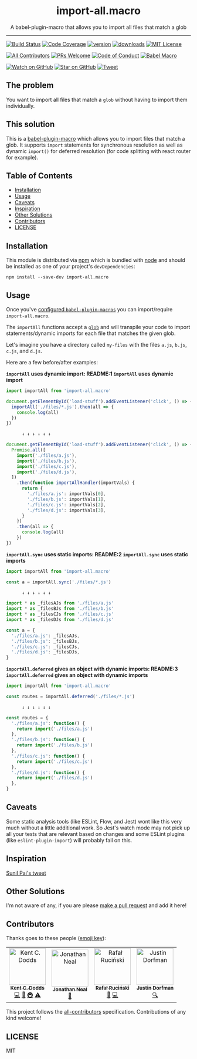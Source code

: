 <div align="center">
<h1>import-all.macro</h1>

<p>A babel-plugin-macro that allows you to import all files that match a glob</p>
</div>

<hr />

[![Build Status][build-badge]][build]
[![Code Coverage][coverage-badge]][coverage]
[![version][version-badge]][package]
[![downloads][downloads-badge]][npmtrends]
[![MIT License][license-badge]][license]

[![All Contributors](https://img.shields.io/badge/all_contributors-4-orange.svg?style=flat-square)](#contributors)
[![PRs Welcome][prs-badge]][prs]
[![Code of Conduct][coc-badge]][coc]
[![Babel Macro][macros-badge]][babel-plugin-macros]

[![Watch on GitHub][github-watch-badge]][github-watch]
[![Star on GitHub][github-star-badge]][github-star]
[![Tweet][twitter-badge]][twitter]

## The problem

You want to import all files that match a `glob` without having to import them
individually.

## This solution

This is a [babel-plugin-macro][babel-plugin-macros] which allows you to import files that
match a glob. It supports `import` statements for synchronous resolution as well
as dynamic `import()` for deferred resolution (for code splitting with react
router for example).

## Table of Contents

<!-- START doctoc generated TOC please keep comment here to allow auto update -->

<!-- DON'T EDIT THIS SECTION, INSTEAD RE-RUN doctoc TO UPDATE -->

* [Installation](#installation)
* [Usage](#usage)
* [Caveats](#caveats)
* [Inspiration](#inspiration)
* [Other Solutions](#other-solutions)
* [Contributors](#contributors)
* [LICENSE](#license)

<!-- END doctoc generated TOC please keep comment here to allow auto update -->

## Installation

This module is distributed via [npm][npm] which is bundled with [node][node] and
should be installed as one of your project's `devDependencies`:

```
npm install --save-dev import-all.macro
```

## Usage

Once you've [configured `babel-plugin-macros`](https://github.com/kentcdodds/babel-plugin-macros/blob/master/other/docs/user.md) you can
import/require `import-all.macro`.

The `importAll` functions accept a [`glob`][glob] and will transpile your code
to import statements/dynamic imports for each file that matches the given glob.

Let's imagine you have a directory called `my-files` with the files
`a.js`, `b.js`, `c.js`, and `d.js`.

Here are a few before/after examples:

<!-- SNAP_TO_README:START -->

<!-- This section is generated by the other/snap-to-readme.js script. -->

<!-- Do not edit directly. -->

**`importAll` uses dynamic import: README:1 `importAll` uses dynamic import**

```javascript
import importAll from 'import-all.macro'

document.getElementById('load-stuff').addEventListener('click', () => {
  importAll('./files/*.js').then(all => {
    console.log(all)
  })
})

      ↓ ↓ ↓ ↓ ↓ ↓

document.getElementById('load-stuff').addEventListener('click', () => {
  Promise.all([
    import('./files/a.js'),
    import('./files/b.js'),
    import('./files/c.js'),
    import('./files/d.js'),
  ])
    .then(function importAllHandler(importVals) {
      return {
        './files/a.js': importVals[0],
        './files/b.js': importVals[1],
        './files/c.js': importVals[2],
        './files/d.js': importVals[3],
      }
    })
    .then(all => {
      console.log(all)
    })
})
```

**`importAll.sync` uses static imports: README:2 `importAll.sync` uses static imports**

```javascript
import importAll from 'import-all.macro'

const a = importAll.sync('./files/*.js')

      ↓ ↓ ↓ ↓ ↓ ↓

import * as _filesAJs from './files/a.js'
import * as _filesBJs from './files/b.js'
import * as _filesCJs from './files/c.js'
import * as _filesDJs from './files/d.js'

const a = {
  './files/a.js': _filesAJs,
  './files/b.js': _filesBJs,
  './files/c.js': _filesCJs,
  './files/d.js': _filesDJs,
}
```

**`importAll.deferred` gives an object with dynamic imports: README:3 `importAll.deferred` gives an object with dynamic imports**

```javascript
import importAll from 'import-all.macro'

const routes = importAll.deferred('./files/*.js')

      ↓ ↓ ↓ ↓ ↓ ↓

const routes = {
  './files/a.js': function() {
    return import('./files/a.js')
  },
  './files/b.js': function() {
    return import('./files/b.js')
  },
  './files/c.js': function() {
    return import('./files/c.js')
  },
  './files/d.js': function() {
    return import('./files/d.js')
  },
}
```

<!-- SNAP_TO_README:END -->

## Caveats

Some static analysis tools (like ESLint, Flow, and Jest) wont like this very much
without a little additional work. So Jest's watch mode may not pick up all your
tests that are relevant based on changes and some ESLint plugins
(like `eslint-plugin-import`) will probably fail on this.

## Inspiration

[Sunil Pai's tweet][sunil-tweet]

## Other Solutions

I'm not aware of any, if you are please [make a pull request][prs] and add it
here!

## Contributors

Thanks goes to these people ([emoji key][emojis]):

<!-- ALL-CONTRIBUTORS-LIST:START - Do not remove or modify this section -->
<!-- prettier-ignore -->
<table>
  <tr>
    <td align="center"><a href="https://kentcdodds.com"><img src="https://avatars.githubusercontent.com/u/1500684?v=3" width="100px;" alt="Kent C. Dodds"/><br /><sub><b>Kent C. Dodds</b></sub></a><br /><a href="https://github.com/kentcdodds/import-all.macro/commits?author=kentcdodds" title="Code">💻</a> <a href="https://github.com/kentcdodds/import-all.macro/commits?author=kentcdodds" title="Documentation">📖</a> <a href="#infra-kentcdodds" title="Infrastructure (Hosting, Build-Tools, etc)">🚇</a> <a href="https://github.com/kentcdodds/import-all.macro/commits?author=kentcdodds" title="Tests">⚠️</a></td>
    <td align="center"><a href="http://jonathantneal.com"><img src="https://avatars0.githubusercontent.com/u/188426?v=4" width="100px;" alt="Jonathan Neal"/><br /><sub><b>Jonathan Neal</b></sub></a><br /><a href="https://github.com/kentcdodds/import-all.macro/commits?author=jonathantneal" title="Documentation">📖</a></td>
    <td align="center"><a href="https://fatfisz.com"><img src="https://avatars0.githubusercontent.com/u/6004414?v=4" width="100px;" alt="Rafał Ruciński"/><br /><sub><b>Rafał Ruciński</b></sub></a><br /><a href="https://github.com/kentcdodds/import-all.macro/issues?q=author%3Afatfisz" title="Bug reports">🐛</a> <a href="https://github.com/kentcdodds/import-all.macro/commits?author=fatfisz" title="Code">💻</a></td>
    <td align="center"><a href="https://stackshare.io/jdorfman/decisions"><img src="https://avatars1.githubusercontent.com/u/398230?v=4" width="100px;" alt="Justin Dorfman"/><br /><sub><b>Justin Dorfman</b></sub></a><br /><a href="#fundingFinding-jdorfman" title="Funding Finding">🔍</a></td>
  </tr>
</table>

<!-- ALL-CONTRIBUTORS-LIST:END -->

This project follows the [all-contributors][all-contributors] specification.
Contributions of any kind welcome!

## LICENSE

MIT

[npm]: https://www.npmjs.com/
[node]: https://nodejs.org
[build-badge]: https://img.shields.io/travis/kentcdodds/import-all.macro.svg?style=flat-square
[build]: https://travis-ci.org/kentcdodds/import-all.macro
[coverage-badge]: https://img.shields.io/codecov/c/github/kentcdodds/import-all.macro.svg?style=flat-square
[coverage]: https://codecov.io/github/kentcdodds/import-all.macro
[version-badge]: https://img.shields.io/npm/v/import-all.macro.svg?style=flat-square
[package]: https://www.npmjs.com/package/import-all.macro
[downloads-badge]: https://img.shields.io/npm/dm/import-all.macro.svg?style=flat-square
[npmtrends]: http://www.npmtrends.com/import-all.macro
[license-badge]: https://img.shields.io/npm/l/import-all.macro.svg?style=flat-square
[license]: https://github.com/kentcdodds/import-all.macro/blob/master/LICENSE
[prs-badge]: https://img.shields.io/badge/PRs-welcome-brightgreen.svg?style=flat-square
[prs]: http://makeapullrequest.com
[donate-badge]: https://img.shields.io/badge/$-support-green.svg?style=flat-square
[coc-badge]: https://img.shields.io/badge/code%20of-conduct-ff69b4.svg?style=flat-square
[coc]: https://github.com/kentcdodds/import-all.macro/blob/master/other/CODE_OF_CONDUCT.md
[macros-badge]: https://img.shields.io/badge/babel--macro-%F0%9F%8E%A3-f5da55.svg?style=flat-square
[babel-plugin-macros]: https://github.com/kentcdodds/babel-plugin-macros
[github-watch-badge]: https://img.shields.io/github/watchers/kentcdodds/import-all.macro.svg?style=social
[github-watch]: https://github.com/kentcdodds/import-all.macro/watchers
[github-star-badge]: https://img.shields.io/github/stars/kentcdodds/import-all.macro.svg?style=social
[github-star]: https://github.com/kentcdodds/import-all.macro/stargazers
[twitter]: https://twitter.com/intent/tweet?text=Check%20out%20import-all.macro%20by%20%40kentcdodds%20https%3A%2F%2Fgithub.com%2Fkentcdodds%2Fimport-all.macro%20%F0%9F%91%8D
[twitter-badge]: https://img.shields.io/twitter/url/https/github.com/kentcdodds/import-all.macro.svg?style=social
[emojis]: https://github.com/kentcdodds/all-contributors#emoji-key
[all-contributors]: https://github.com/kentcdodds/all-contributors
[glob]: https://www.npmjs.com/package/glob
[sunil-tweet]: https://twitter.com/threepointone/status/908290510225330176
